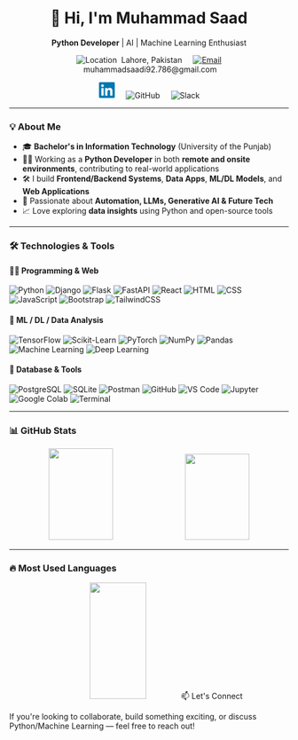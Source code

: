 <h1 align="center">👋 Hi, I'm Muhammad Saad</h1>

<p align="center">
  <strong>Python Developer</strong> | AI | Machine Learning Enthusiast  
</p>

<p align="center">
  <img src="https://cdn-icons-png.flaticon.com/512/684/684908.png" alt="Location" width="20" />
  &nbsp;Lahore, Pakistan &nbsp;&nbsp;&nbsp;
  <a href="mailto:muhammadsaadi92.786@gmail.com">
    <img src="https://cdn-icons-png.flaticon.com/512/732/732200.png" alt="Email" width="20" />
  </a>
  &nbsp;muhammadsaadi92.786@gmail.com
</p>

<p align="center">
  <a href="https://linkedin.com/in/muhammad-saad-92ra" target="_blank" style="text-decoration:none !important;">
    <img src="https://raw.githubusercontent.com/devicons/devicon/master/icons/linkedin/linkedin-original.svg" alt="LinkedIn" width="30" />
  </a>
     
  <a href="https://github.com/MuhammadSaad92" target="_blank" style="text-decoration:none !important;">
    <img src="https://cdn-icons-png.flaticon.com/512/733/733553.png" alt="GitHub" width="30" />
  </a>
     
  <a href="https://app.slack.com/client/T01VBEXA1F0/D08BN63JTA7" target="_blank" style="text-decoration:none !important;">
    <img src="https://cdn-icons-png.flaticon.com/512/2111/2111615.png" alt="Slack" width="30" />
  </a>
</p>


---

### 💡 About Me

- 🎓 **Bachelor's in Information Technology** (University of the Punjab)
- 👨‍💻 Working as a **Python Developer** in both **remote and onsite environments**, contributing to real-world applications
- 🛠️ I build **Frontend/Backend Systems**, **Data Apps**, **ML/DL Models**, and **Web Applications**
- 🤖 Passionate about **Automation, LLMs, Generative AI & Future Tech**
- 📈 Love exploring **data insights** using Python and open-source tools
  
---

### 🛠️ Technologies & Tools

#### 👨‍💻 Programming & Web
![Python](https://img.shields.io/badge/-Python-3776AB?style=flat&logo=python&logoColor=white)
![Django](https://img.shields.io/badge/-Django-092E20?style=flat&logo=django)
![Flask](https://img.shields.io/badge/-Flask-000000?style=flat&logo=flask)
![FastAPI](https://img.shields.io/badge/-FastAPI-005571?style=flat&logo=fastapi)
![React](https://img.shields.io/badge/-React-61DAFB?style=flat&logo=react)
![HTML](https://img.shields.io/badge/-HTML5-E34F26?style=flat&logo=html5&logoColor=white)
![CSS](https://img.shields.io/badge/-CSS3-1572B6?style=flat&logo=css3)
![JavaScript](https://img.shields.io/badge/-JavaScript-F7DF1E?style=flat&logo=javascript&logoColor=black)
![Bootstrap](https://img.shields.io/badge/-Bootstrap-563D7C?style=flat&logo=bootstrap)
![TailwindCSS](https://img.shields.io/badge/-TailwindCSS-38B2AC?style=flat&logo=tailwind-css)

#### 🧪 ML / DL / Data Analysis
![TensorFlow](https://img.shields.io/badge/-TensorFlow-FF6F00?style=flat&logo=tensorflow)
![Scikit-Learn](https://img.shields.io/badge/-Scikit%20Learn-F7931E?style=flat&logo=scikit-learn)
![PyTorch](https://img.shields.io/badge/-PyTorch-EE4C2C?style=flat&logo=pytorch)
![NumPy](https://img.shields.io/badge/-NumPy-013243?style=flat&logo=numpy)
![Pandas](https://img.shields.io/badge/-Pandas-150458?style=flat&logo=pandas)
![Machine Learning](https://img.shields.io/badge/-Machine%20Learning-blue?style=flat)
![Deep Learning](https://img.shields.io/badge/-Deep%20Learning-purple?style=flat)

#### 💾 Database & Tools
![PostgreSQL](https://img.shields.io/badge/-PostgreSQL-336791?style=flat&logo=postgresql&logoColor=white)
![SQLite](https://img.shields.io/badge/-SQLite-003B57?style=flat&logo=sqlite)
![Postman](https://img.shields.io/badge/-Postman-FF6C37?style=flat&logo=postman)
![GitHub](https://img.shields.io/badge/-GitHub-181717?style=flat&logo=github)
![VS Code](https://img.shields.io/badge/-VS%20Code-007ACC?style=flat&logo=visual-studio-code)
![Jupyter](https://img.shields.io/badge/-Jupyter-F37626?style=flat&logo=jupyter&logoColor=white)
![Google Colab](https://img.shields.io/badge/-Google%20Colab-F9AB00?style=flat&logo=googlecolab&logoColor=black)
![Terminal](https://img.shields.io/badge/-Terminal-000000?style=flat&logo=gnubash&logoColor=white)

---

### 📊 GitHub Stats

<p align="center">
  <img src="https://github-readme-stats.vercel.app/api?username=MuhammadSaad92&show_icons=true&theme=radical&hide=stars" width="48%" style="height:165px;" />
  <img src="https://github-readme-streak-stats.herokuapp.com/?user=MuhammadSaad92&theme=radical" width="48%" style="height:155px;" />
</p>

---

### 🔥 Most Used Languages

<p align="center">
  <img src="https://github-readme-stats.vercel.app/api/top-langs/?username=MuhammadSaad92&layout=compact&theme=radical" width="45%" style="height:210px; />
</p>

---

### 📫 Let's Connect

If you're looking to collaborate, build something exciting, or discuss Python/Machine Learning — feel free to reach out!
